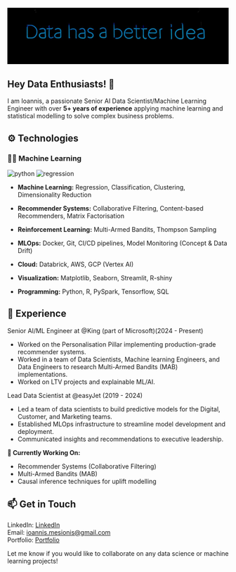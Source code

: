 <p align="center">
  <img src="https://github.com/ioannismesionis/ioannismesionis/blob/main/assets/data-has-a-better-idea.jpg" />
</p>

## Hey Data Enthusiasts! 👋

I am Ioannis,  a passionate Senior AI Data Scientist/Machine Learning Engineer with over **5+ years of experience** applying machine learning and statistical modelling to solve complex business problems.

## ⚙️ Technologies



### 👨‍💻 Machine Learning

![python](https://img.shields.io/badge/python-85019b.svg)
![regression](https://img.shields.io/badge/regression-you_like)









 - **Machine Learning:** Regression, Classification, Clustering, Dimensionality Reduction

 - **Recommender Systems:** Collaborative Filtering, Content-based Recommenders, Matrix Factorisation

- **Reinforcement Learning:** Multi-Armed Bandits, Thompson Sampling

- **MLOps:** Docker, Git, CI/CD pipelines, Model Monitoring (Concept & Data Drift)

- **Cloud:** Databrick, AWS, GCP (Vertex AI)

- **Visualization:** Matplotlib, Seaborn, Streamlit, R-shiny

- **Programming:** Python, R, PySpark, Tensorflow, SQL

## 💼 Experience

Senior AI/ML Engineer at @King (part of Microsoft)(2024 - Present)

 - Worked on the Personalisation Pillar implementing production-grade recommender systems.
 - Worked in a team of Data Scientists, Machine learning Engineers, and Data Engineers to research Multi-Armed Bandits (MAB) implementations.
 - Worked on LTV projects and explainable ML/AI.


 Lead Data Scientist at @easyJet (2019 - 2024)

 - Led a team of data scientists to build predictive models for the Digital, Customer, and Marketing teams.
 - Established MLOps infrastructure to streamline model development and deployment.
 - Communicated insights and recommendations to executive leadership.

**🔭 Currently Working On:**

- Recommender Systems (Collaborative Filtering)
- Multi-Armed Bandits (MAB)
- Causal inference techniques for uplift modelling

## 📫 Get in Touch <br>
LinkedIn: [LinkedIn](https://www.linkedin.com/in/ioannis-mesionis/) <br>
Email: ioannis.mesionis@gmail.com <br>
Portfolio: [Portfolio](https://ioannismesionis.github.io/) <br>

Let me know if you would like to collaborate on any data science or machine learning projects!
 
<!---
ioannismesionis/ioannismesionis is a ✨ special ✨ repository because its `README.md` (this file) appears on your GitHub profile.
You can click the Preview link to take a look at your changes.
--->
